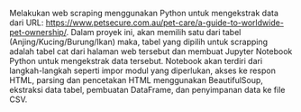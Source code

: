 Melakukan web scraping menggunakan Python untuk mengekstrak data dari URL: https://www.petsecure.com.au/pet-care/a-guide-to-worldwide-pet-ownership/.
Dalam proyek ini, akan memilih satu dari tabel (Anjing/Kucing/Burung/Ikan) maka, tabel yang dipilih untuk scrapping adalah tabel cat dari halaman web tersebut dan membuat Jupyter Notebook Python untuk mengekstrak data tersebut.
Notebook akan terdiri dari langkah-langkah seperti impor modul yang diperlukan, akses ke respon HTML, parsing dan pencetakan HTML menggunakan BeautifulSoup, ekstraksi data tabel, pembuatan DataFrame, dan penyimpanan data ke file CSV.
